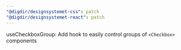 ```yaml
---
"@digdir/designsystemet-css": patch
"@digdir/designsystemet-react": patch
---
```


useCheckboxGroup: Add hook to easily control groups of `<Checkbox>` components
